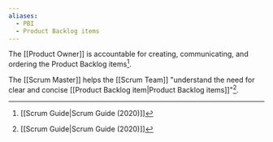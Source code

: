 ```yaml
---
aliases:
  - PBI
  - Product Backlog items
---
```

The [[Product Owner]] is accountable for creating, communicating, and ordering the Product Backlog items[^scrum-guide-2020].

The [[Scrum Master]] helps the [[Scrum Team]] "understand the need for clear and concise [[Product Backlog item|Product Backlog items]]"[^scrum-guide-2020].

[^scrum-guide-2020]: [[Scrum Guide|Scrum Guide (2020)]]